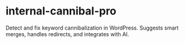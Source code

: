 # internal-cannibal-pro
Detect and fix keyword cannibalization in WordPress. Suggests smart merges, handles redirects, and integrates with AI.
